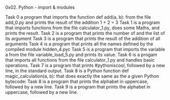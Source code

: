 0x02. Python - import & modules

Task 0 a program that imports the function def add(a, b): from the file add_0.py
       and prints the result of the addition 1 + 2 = 3
Task 1 is a program that imports functions from the file calculator_1.py, does
       	  some Maths, and prints the result. Task 2 is a program that prints the
	  number of and the list of its argument
Task 3 is a program that prints the result of the addition of all arguments
Task 4 is a program that prints all the names defined by the compiled
       module hidden_4.pyc
Task 5 is a program that imports the variable a
       from the file variable_load_5.py and prints its value.
Task 6 is a progam that imports all functions from the file calculator_1.py and
       handles basic operations.
Task 7 is a program that prints #pythoniscool, followed by a new line, in the
       standard output.
Task 8 is a Python function def magic_calculation(a, b):
       that does exactly the same as the a given Python bytecode:
Task 8 is a program that prints the alphabet in uppercase, followed
       by a new line.
Task 9 is a program that prints the alphabet in uppercase, followed by a
       new line.
